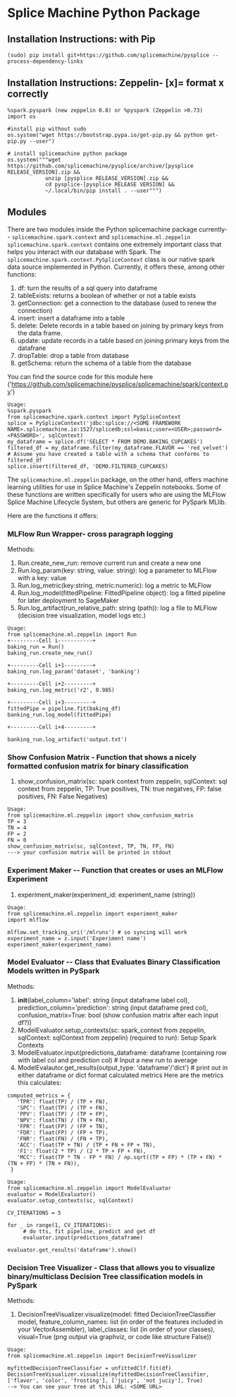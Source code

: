 # Splice Machine Python Package
## Installation Instructions: with Pip
`(sudo) pip install git+https://github.com/splicemachine/pysplice --process-dependency-links`

## Installation Instructions: Zeppelin- [x]= format x correctly
```
%spark.pyspark (new zeppelin 0.8) or %pyspark (Zeppelin >0.73)
import os

#install pip without sudo
os.system("wget https://bootstrap.pypa.io/get-pip.py && python get-pip.py --user")

# install splicemachine python package
os.system("""wget https://github.com/splicemachine/pysplice/archive/[pysplice RELEASE_VERSION].zip && 
            unzip [pysplice RELEASE_VERSION].zip && 
            cd pysplice-[pysplice RELEASE VERSION] &&
            ~/.local/bin/pip install . --user""")
```

## Modules
  There are two modules inside the Python splicemachine package currently-- `splicemachine.spark.context` and `splicemachine.ml.zeppelin`
  `splicemachine.spark.context` contains one extremely important class that helps you interact with our database with Spark.
  The `splicemachine.spark.context.PySpliceContext` class is our native spark data source implemented in Python. Currently,
  it offers these, among other functions:
1. df: turn the results of a sql query into dataframe
2. tableExists: returns a boolean of whether or not a table exists
3. getConnection: get a connection to the database (used to renew the connection)
4. insert: insert a dataframe into a table
5. delete: Delete records in a table based on joining by primary keys from the data frame.
6. update: update records in a table based on joining primary keys from the datafrane
7. dropTable: drop a table from database
8. getSchema: return the schema of a table from the database

You can find the source code for this module here ('https://github.com/splicemachine/pysplice/splicemachine/spark/context.py')
```
Usage:
%spark.pyspark
from splicemachine.spark.context import PySpliceContext
splice = PySpliceContext('jdbc:splice://<SOME FRAMEWORK NAME>.splicemachine.io:1527/splicedb;ssl=basic;user=<USER>;password=<PASSWORD>', sqlContext)
my_dataframe = splice.df('SELECT * FROM DEMO.BAKING_CUPCAKES')
filtered_df = my_dataframe.filter(my_dataframe.FLAVOR == 'red_velvet')
# Assume you have created a table with a schema that conforms to filtered_df
splice.insert(filtered_df, 'DEMO.FILTERED_CUPCAKES)
```

  The `splicemachine.ml.zeppelin` package, on the other hand, offers machine learning utilities for use in Splice Machine's Zeppelin notebooks.
  Some of these functions are written specifically for users who are using the MLFlow Splice Machine Lifecycle System, but others are generic for PySpark MLlib.
  
 Here are the functions it offers:

### MLFlow Run Wrapper- cross paragraph logging
 Methods:
 1. Run.create_new_run: remove current run and create a new one
 2. Run.log_param(key: string, value: string): log a parameter to MLFlow with a key: value
 3. Run.log_metric(key:string, metric:numeric): log a metric to MLFlow
 4. Run.log_model(fittedPipeline: FittedPipeline object): log a fitted pipeline for later deployment to SageMaker
 5. Run.log_artifact(run_relative_path: string (path)): log a file to MLFlow (decision tree visualization, model logs etc.)
 
 ```
 Usage:
 from splicemachine.ml.zeppelin import Run
 +---------Cell i-----------+
 baking_run = Run()
 baking_run.create_new_run()
 
 +---------Cell i+1---------+
 baking_run.log_param('dataset', 'banking')
 
 +---------Cell i+2---------+
 baking_run.log_metric('r2', 0.985)
 
 +---------Cell i+3---------+
 fittedPipe = pipeline.fit(baking_df)
 banking_run.log_model(fittedPipe)
 
 +---------Cell i+4---------+
 
 banking_run.log_artifact('output.txt')
 ```
 
### Show Confusion Matrix - Function that shows a nicely formatted confusion matrix for binary classification
1. show_confusion_matrix(sc: spark context from zeppelin, sqlContext: sql context from zeppelin, TP: True positives, TN: true negatves, FP: false positives, FN: False Negatives)
```
Usage:
from splicemachine.ml.zeppelin import show_confusion_matrix
TP = 3
TN = 4
FP = 2
FN = 0
show_confusion_matrix(sc, sqlContext, TP, TN, FP, FN)
---> your confusion matrix will be printed in stdout
```

### Experiment Maker -- Function that creates or uses an MLFlow Experiment
1. experiment_maker(experiment_id: experiment_name (string))

```
Usage:
from splicemachine.ml.zeppelin import experiment_maker
import mlflow

mlflow.set_tracking_uri('/mlruns') # so syncing will work
experiment_name = z.input('Experiment name')
experiment_maker(experiment_name)
```

### Model Evaluator -- Class that Evaluates Binary Classification Models written in PySpark
Methods:
1. __init__(label_column='label': string (input dataframe label col), prediction_column='prediction': string (input dataframe pred col), confusion_matrix=True: bool (show confusion matrix after each input df?))
2. ModelEvaluator.setup_contexts(sc: spark_context from zeppelin, sqlContext: sqlContext from zeppelin) (required to run): Setup Spark Contexts 
3. ModelEvaluator.input(predictions_dataframe: dataframe (containing row with label col and prediction col) # Input a new run to average
4. ModelEvalautor.get_results(output_type: 'dataframe'/'dict') # print out in either dataframe or dict format calculated metrics
Here are the metrics this calculates:
```
computed_metrics = {
   'TPR': float(TP) / (TP + FN),
   'SPC': float(TP) / (TP + FN),
   'PPV': float(TP) / (TP + FP),
   'NPV': float(TN) / (TN + FN),
   'FPR': float(FP) / (FP + TN),
   'FDR': float(FP) / (FP + TP),
   'FNR': float(FN) / (FN + TP),
   'ACC': float(TP + TN) / (TP + FN + FP + TN),
   'F1': float(2 * TP) / (2 * TP + FP + FN),
   'MCC': float(TP * TN - FP * FN) / np.sqrt((TP + FP) * (TP + FN) * (TN + FP) * (TN + FN)),
 }
 ```
 
 ```
 Usage:
 from splicemachine.ml.zeppelin import ModelEvaluator
 evaluator = ModelEvaluator()
 evaluator.setup_contexts(sc, sqlContext)
 
 CV_ITERATIONS = 5
 
 for _ in range(1, CV_ITERATIONS):
      # do tts, fit pipeline, predict and get df
      evaluator.input(predictions_dataframe)
 
 evaluator.get_results('dataframe').show()
 
```

### Decision Tree Visualizer - Class that allows you to visualize binary/multiclass Decision Tree classification models in PySpark
Methods:
1. DecisionTreeVisualizer.visualize(model: fitted DecisionTreeClassifier model, feature_column_names: list (in order of the features included in your VectorAssembler), label_classes: list (in order of your classes), visual=True (png output via graphviz, or code like structure False))

```
Usage:
from splicemachine.ml.zeppelin import DecisionTreeVisualizer

myfittedDecisionTreeClassifier = unfittedClf.fit(df)
DecisionTreeVisualizer.visualize(myfittedDecisionTreeClassifier, ['flavor', 'color', 'frosting'], ['juicy', 'not juciy'], True)
--> You can see your tree at this URL: <SOME URL>

